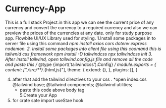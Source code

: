 # Currency-App
This is a full stack Project.in this app we can see the current price of any currency and convert the currency to a required currency and also we can preview the prices of the currencies at any date. only for study purpose app.
Flowbite UI/UX Library used for styling.
1.Install some packages in to server file using this command
     *npm install axios cors dotenv express nodemon.
2. Install some  packages into client file using this coomand
    this is tailwnid css framework
    *npm install -D tailwindcss
     npx tailwindcss init
3. After Install tailwind, open tailwind.config.js file and remove all the code and paste this
   /** @type {import('tailwindcss').Config} */
module.exports = {
  content: ["./src/**/*.{html,js}"],
  theme: {
    extend: {},
  },
  plugins: [],
}

4. after that add the tailwind directives to your css .
    *open index.css
    @tailwind base;
    @tailwind components;
    @tailwind utilities;  
   * paste this code above body tag  
5.Create your App
6. for crate sate import useStae hook